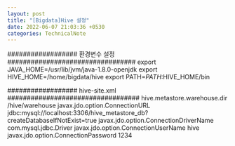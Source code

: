 ```yaml
---
layout: post
title: "[Bigdata]Hive 설정"
date: 2022-06-07 21:03:36 +0530
categories: TechnicalNote
---
```



################## 환경변수 설정 #################################
export JAVA_HOME=/usr/lib/jvm/java-1.8.0-openjdk
export HIVE_HOME=/home/bigdata/hive
export PATH=$PATH:$HIVE_HOME/bin


################## hive-site.xml ##################################
<configuration>
    <property>
        <name>hive.metastore.warehouse.dir</name>
        <value>/hive/warehouse</value>
    </property>
    <property>
        <name>javax.jdo.option.ConnectionURL</name>
        <value>jdbc:mysql://localhost:3306/hive_metastore_db?createDatabaseIfNotExist=true</value>
    </property>
    <property>
        <name>javax.jdo.option.ConnectionDriverName</name>
        <value>com.mysql.jdbc.Driver</value>
    </property>
    <property>
        <name>javax.jdo.option.ConnectionUserName</name>
        <value>hive</value>
    </property>
    <property>
        <name>javax.jdo.option.ConnectionPassword</name>
        <value>1234</value>
    </property>
</configuration>

